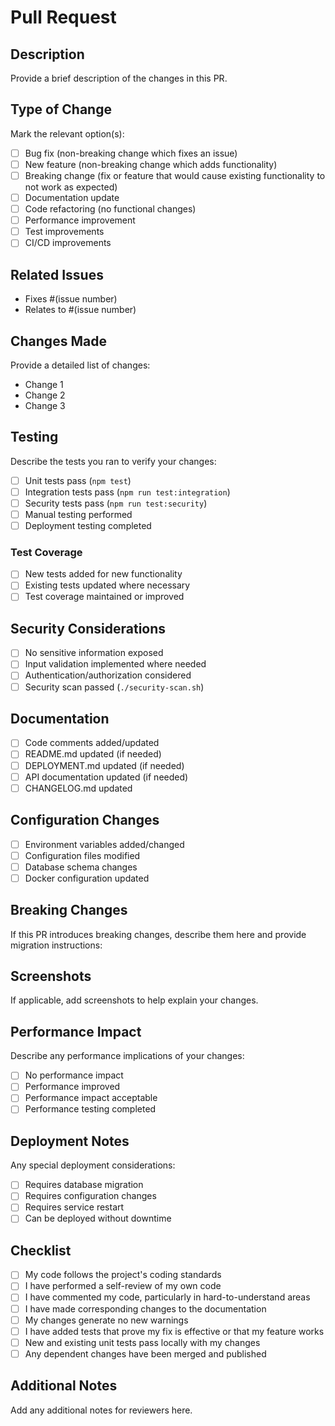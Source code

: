 # Pull Request

## Description
Provide a brief description of the changes in this PR.

## Type of Change
Mark the relevant option(s):
- [ ] Bug fix (non-breaking change which fixes an issue)
- [ ] New feature (non-breaking change which adds functionality)
- [ ] Breaking change (fix or feature that would cause existing functionality to not work as expected)
- [ ] Documentation update
- [ ] Code refactoring (no functional changes)
- [ ] Performance improvement
- [ ] Test improvements
- [ ] CI/CD improvements

## Related Issues
- Fixes #(issue number)
- Relates to #(issue number)

## Changes Made
Provide a detailed list of changes:
- Change 1
- Change 2
- Change 3

## Testing
Describe the tests you ran to verify your changes:
- [ ] Unit tests pass (`npm test`)
- [ ] Integration tests pass (`npm run test:integration`)
- [ ] Security tests pass (`npm run test:security`)
- [ ] Manual testing performed
- [ ] Deployment testing completed

### Test Coverage
- [ ] New tests added for new functionality
- [ ] Existing tests updated where necessary
- [ ] Test coverage maintained or improved

## Security Considerations
- [ ] No sensitive information exposed
- [ ] Input validation implemented where needed
- [ ] Authentication/authorization considered
- [ ] Security scan passed (`./security-scan.sh`)

## Documentation
- [ ] Code comments added/updated
- [ ] README.md updated (if needed)
- [ ] DEPLOYMENT.md updated (if needed)
- [ ] API documentation updated (if needed)
- [ ] CHANGELOG.md updated

## Configuration Changes
- [ ] Environment variables added/changed
- [ ] Configuration files modified
- [ ] Database schema changes
- [ ] Docker configuration updated

## Breaking Changes
If this PR introduces breaking changes, describe them here and provide migration instructions:

## Screenshots
If applicable, add screenshots to help explain your changes.

## Performance Impact
Describe any performance implications of your changes:
- [ ] No performance impact
- [ ] Performance improved
- [ ] Performance impact acceptable
- [ ] Performance testing completed

## Deployment Notes
Any special deployment considerations:
- [ ] Requires database migration
- [ ] Requires configuration changes
- [ ] Requires service restart
- [ ] Can be deployed without downtime

## Checklist
- [ ] My code follows the project's coding standards
- [ ] I have performed a self-review of my own code
- [ ] I have commented my code, particularly in hard-to-understand areas
- [ ] I have made corresponding changes to the documentation
- [ ] My changes generate no new warnings
- [ ] I have added tests that prove my fix is effective or that my feature works
- [ ] New and existing unit tests pass locally with my changes
- [ ] Any dependent changes have been merged and published

## Additional Notes
Add any additional notes for reviewers here.